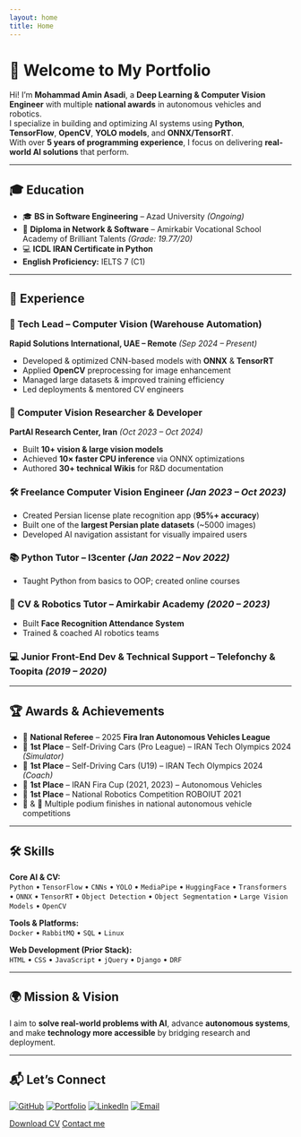 ```yaml
---
layout: home
title: Home
---
```



# 👋 Welcome to My Portfolio

Hi! I’m **Mohammad Amin Asadi**, a **Deep Learning & Computer Vision Engineer** with multiple **national awards** in autonomous vehicles and robotics.  
I specialize in building and optimizing AI systems using **Python**, **TensorFlow**, **OpenCV**, **YOLO models**, and **ONNX/TensorRT**.  
With over **5 years of programming experience**, I focus on delivering **real-world AI solutions** that perform.

---

## 🎓 Education
- 🎓 **BS in Software Engineering** – Azad University *(Ongoing)*
- 📜 **Diploma in Network & Software** – Amirkabir Vocational School Academy of Brilliant Talents *(Grade: 19.77/20)*
- 💻 **ICDL IRAN Certificate in Python**
- **English Proficiency:** IELTS 7 (C1)

---

## 💼 Experience

### 🚀 Tech Lead – Computer Vision (Warehouse Automation)  
**Rapid Solutions International, UAE – Remote** *(Sep 2024 – Present)*  
- Developed & optimized CNN-based models with **ONNX** & **TensorRT**  
- Applied **OpenCV** preprocessing for image enhancement  
- Managed large datasets & improved training efficiency  
- Led deployments & mentored CV engineers  

### 🔬 Computer Vision Researcher & Developer  
**PartAI Research Center, Iran** *(Oct 2023 – Oct 2024)*  
- Built **10+ vision & large vision models**  
- Achieved **10× faster CPU inference** via ONNX optimizations  
- Authored **30+ technical Wikis** for R&D documentation  

### 🛠 Freelance Computer Vision Engineer *(Jan 2023 – Oct 2023)*  
- Created Persian license plate recognition app (**95%+ accuracy**)  
- Built one of the **largest Persian plate datasets** (~5000 images)  
- Developed AI navigation assistant for visually impaired users  

### 📚 Python Tutor – I3center *(Jan 2022 – Nov 2022)*  
- Taught Python from basics to OOP; created online courses  

### 🤖 CV & Robotics Tutor – Amirkabir Academy *(2020 – 2023)*  
- Built **Face Recognition Attendance System**  
- Trained & coached AI robotics teams  

### 💻 Junior Front-End Dev & Technical Support – Telefonchy & Toopita *(2019 – 2020)*  

---

## 🏆 Awards & Achievements
- 🏅 **National Referee** – 2025 **Fira Iran Autonomous Vehicles League**
- 🥇 **1st Place** – Self-Driving Cars (Pro League) – IRAN Tech Olympics 2024 *(Simulator)*
- 🥇 **1st Place** – Self-Driving Cars (U19) – IRAN Tech Olympics 2024 *(Coach)*
- 🥇 **1st Place** – IRAN Fira Cup (2021, 2023) – Autonomous Vehicles
- 🥇 **1st Place** – National Robotics Competition ROBOIUT 2021
- 🥈 & 🥉 Multiple podium finishes in national autonomous vehicle competitions

---

## 🛠 Skills

**Core AI & CV:**  
`Python` • `TensorFlow` • `CNNs` • `YOLO` • `MediaPipe` • `HuggingFace` • `Transformers` • `ONNX` • `TensorRT` • `Object Detection` • `Object Segmentation` • `Large Vision Models` • `OpenCV`

**Tools & Platforms:**  
`Docker` • `RabbitMQ` • `SQL` • `Linux`

**Web Development (Prior Stack):**  
`HTML` • `CSS` • `JavaScript` • `jQuery` • `Django` • `DRF`

---

## 🌍 Mission & Vision
I aim to **solve real-world problems with AI**, advance **autonomous systems**,  
and make **technology more accessible** by bridging research and deployment.

---

## 📬 Let’s Connect
[![GitHub](https://img.shields.io/badge/GitHub-000?logo=github&logoColor=white)](https://github.com/mohammad-amin-asadi)
[![Portfolio](https://img.shields.io/badge/Portfolio-1DA1F2?logo=internet-explorer&logoColor=white)](https://mohammad-amin-asadi.github.io)
[![LinkedIn](https://img.shields.io/badge/LinkedIn-0A66C2?logo=linkedin&logoColor=white)](https://www.linkedin.com/in/mohammad-amin-asadi/)
[![Email](https://img.shields.io/badge/Email-D14836?logo=gmail&logoColor=white)](mailto:mohammadasadiamin@gmail.com)




 <a href="/Mohammad_Amin_Asadi-Computer_Vision.pdf" download="Mohammad_Amin_Asadi-Computer_Vision.pdf">Download CV</a>
 <a href="/contact/">Contact me</a>

